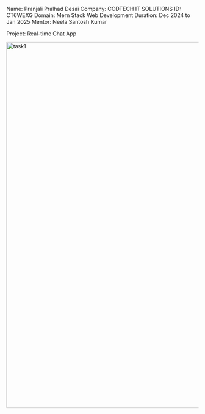 Name: Pranjali Pralhad Desai
Company: CODTECH IT SOLUTIONS
ID: CT6WEXG
Domain: Mern Stack Web Development
Duration: Dec 2024 to Jan 2025
Mentor: Neela Santosh Kumar

Project: Real-time Chat App

<img width="960" alt="task1" src="https://github.com/user-attachments/assets/907f8cae-b108-4a47-8e15-5c7dbf2127db" />
